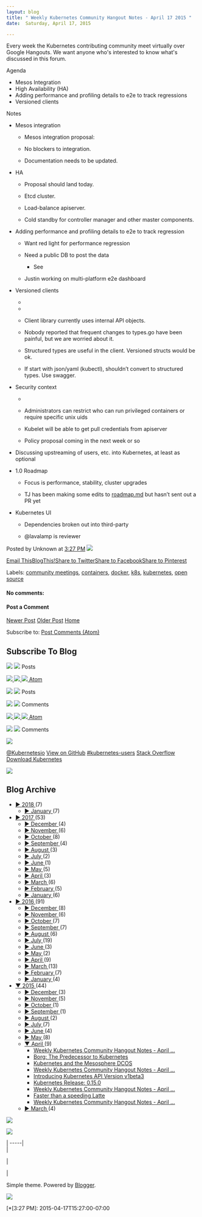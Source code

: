 ```yaml
---
layout: blog
title: " Weekly Kubernetes Community Hangout Notes - April 17 2015 "
date:  Saturday, April 17, 2015

---
```

Every week the Kubernetes contributing community meet virtually over Google Hangouts. We want anyone who's interested to know what's discussed in this forum.  

Agenda  

* Mesos Integration
* High Availability (HA)
* Adding performance and profiling details to e2e to track regressions
* Versioned clients

Notes  


* Mesos integration

    * Mesos integration proposal:

    * No blockers to integration.

    * Documentation needs to be updated.
* HA

    * Proposal should land today.

    * Etcd cluster.

    * Load-balance apiserver.

    * Cold standby for controller manager and other master components.
* Adding performance and profiling details to e2e to track regression

    * Want red light for performance regression

    * Need a public DB to post the data

        * See

    * Justin working on multi-platform e2e dashboard
* Versioned clients

    *

    *

    * Client library currently uses internal API objects.

    * Nobody reported that frequent changes to types.go have been painful, but we are worried about it.

    * Structured types are useful in the client. Versioned structs would be ok.

    * If start with json/yaml (kubectl), shouldn’t convert to structured types. Use swagger.
* Security context

    *

    * Administrators can restrict who can run privileged containers or require specific unix uids

    * Kubelet will be able to get pull credentials from apiserver

    * Policy proposal coming in the next week or so
* Discussing upstreaming of users, etc. into Kubernetes, at least as optional
* 1.0 Roadmap

    * Focus is performance, stability, cluster upgrades

    * TJ has been making some edits to [roadmap.md][4] but hasn’t sent out a PR yet
* Kubernetes UI

    * Dependencies broken out into third-party

    * @lavalamp is reviewer

Posted by  Unknown at  [3:27 PM][5] [ ![][6] ][7]

[Email This][8][BlogThis!][9][Share to Twitter][10][Share to Facebook][11][Share to Pinterest][12]

Labels: [community meetings][13], [containers][14], [docker][15], [k8s][16], [kubernetes][17], [open source][18]

#### No comments:

#### Post a Comment

[Newer Post][19] [Older Post][20] [Home][3]

Subscribe to: [Post Comments (Atom)][21]

## Subscribe To Blog

![][22] ![][23] Posts

[ ![][24] ][25] [ ![][26] ][27] [ ![][23] Atom ][28]

![][22] ![][23] Posts

![][22] ![][23] Comments

[ ![][24] ][29] [ ![][26] ][30] [ ![][23] Atom ][21]

![][22] ![][23] Comments

[ ![][31] ][32]

[@Kubernetesio][33] [View on GitHub][34] [#kubernetes-users][35] [Stack Overflow][36] [Download Kubernetes][37]

[ ![][31] ][38]

## Blog Archive

* [ ►  ][39] [ 2018 ][40] (7)
    * [ ►  ][39] [ January ][41] (7)
* [ ►  ][39] [ 2017 ][42] (53)
    * [ ►  ][39] [ December ][43] (4)
    * [ ►  ][39] [ November ][44] (6)
    * [ ►  ][39] [ October ][45] (8)
    * [ ►  ][39] [ September ][46] (4)
    * [ ►  ][39] [ August ][47] (3)
    * [ ►  ][39] [ July ][48] (2)
    * [ ►  ][39] [ June ][49] (1)
    * [ ►  ][39] [ May ][50] (5)
    * [ ►  ][39] [ April ][51] (3)
    * [ ►  ][39] [ March ][52] (6)
    * [ ►  ][39] [ February ][53] (5)
    * [ ►  ][39] [ January ][54] (6)
* [ ►  ][39] [ 2016 ][55] (91)
    * [ ►  ][39] [ December ][56] (8)
    * [ ►  ][39] [ November ][57] (6)
    * [ ►  ][39] [ October ][58] (7)
    * [ ►  ][39] [ September ][59] (7)
    * [ ►  ][39] [ August ][60] (6)
    * [ ►  ][39] [ July ][61] (19)
    * [ ►  ][39] [ June ][62] (3)
    * [ ►  ][39] [ May ][63] (2)
    * [ ►  ][39] [ April ][64] (9)
    * [ ►  ][39] [ March ][65] (13)
    * [ ►  ][39] [ February ][66] (7)
    * [ ►  ][39] [ January ][67] (4)
* [ ▼  ][39] [ 2015 ][68] (44)
    * [ ►  ][39] [ December ][69] (3)
    * [ ►  ][39] [ November ][70] (5)
    * [ ►  ][39] [ October ][71] (1)
    * [ ►  ][39] [ September ][72] (1)
    * [ ►  ][39] [ August ][73] (2)
    * [ ►  ][39] [ July ][74] (7)
    * [ ►  ][39] [ June ][75] (4)
    * [ ►  ][39] [ May ][76] (8)
    * [ ▼  ][39] [ April ][77] (9)
        * [Weekly Kubernetes Community Hangout Notes - April ...][78]
        * [Borg: The Predecessor to Kubernetes][79]
        * [Kubernetes and the Mesosphere DCOS][80]
        * [Weekly Kubernetes Community Hangout Notes - April ...][81]
        * [Introducing Kubernetes API Version v1beta3][82]
        * [Kubernetes Release: 0.15.0][83]
        * [Weekly Kubernetes Community Hangout Notes - April ...][84]
        * [Faster than a speeding Latte][85]
        * [Weekly Kubernetes Community Hangout Notes - April ...][86]
    * [ ►  ][39] [ March ][87] (4)

[ ![][31] ][88]

[ ![][31] ][89]

| -----|  
|  

  |  

  |  

Simple theme. Powered by [Blogger][90].

[ ![][31] ][91]

[1]: http://kubernetes.io/images/nav_logo.svg
[2]: http://kubernetes.io/docs/
[3]: http://blog.kubernetes.io/
[4]: https://github.com/GoogleCloudPlatform/kubernetes/blob/master/docs/roadmap.md
[5]: http://blog.kubernetes.io/2015/04/weekly-kubernetes-community-hangout_17.html "permanent link"
[6]: https://resources.blogblog.com/img/icon18_edit_allbkg.gif
[7]: https://www.blogger.com/post-edit.g?blogID=112706738355446097&postID=630924463010638300&from=pencil "Edit Post"
[8]: https://www.blogger.com/share-post.g?blogID=112706738355446097&postID=630924463010638300&target=email "Email This"
[9]: https://www.blogger.com/share-post.g?blogID=112706738355446097&postID=630924463010638300&target=blog "BlogThis!"
[10]: https://www.blogger.com/share-post.g?blogID=112706738355446097&postID=630924463010638300&target=twitter "Share to Twitter"
[11]: https://www.blogger.com/share-post.g?blogID=112706738355446097&postID=630924463010638300&target=facebook "Share to Facebook"
[12]: https://www.blogger.com/share-post.g?blogID=112706738355446097&postID=630924463010638300&target=pinterest "Share to Pinterest"
[13]: http://blog.kubernetes.io/search/label/community%20meetings
[14]: http://blog.kubernetes.io/search/label/containers
[15]: http://blog.kubernetes.io/search/label/docker
[16]: http://blog.kubernetes.io/search/label/k8s
[17]: http://blog.kubernetes.io/search/label/kubernetes
[18]: http://blog.kubernetes.io/search/label/open%20source
[19]: http://blog.kubernetes.io/2015/04/kubernetes-and-mesosphere-dcos.html "Newer Post"
[20]: http://blog.kubernetes.io/2015/04/introducing-kubernetes-v1beta3.html "Older Post"
[21]: http://blog.kubernetes.io/feeds/630924463010638300/comments/default
[22]: https://img2.blogblog.com/img/widgets/arrow_dropdown.gif
[23]: https://img1.blogblog.com/img/icon_feed12.png
[24]: https://img1.blogblog.com/img/widgets/subscribe-netvibes.png
[25]: https://www.netvibes.com/subscribe.php?url=http%3A%2F%2Fblog.kubernetes.io%2Ffeeds%2Fposts%2Fdefault
[26]: https://img1.blogblog.com/img/widgets/subscribe-yahoo.png
[27]: https://add.my.yahoo.com/content?url=http%3A%2F%2Fblog.kubernetes.io%2Ffeeds%2Fposts%2Fdefault
[28]: http://blog.kubernetes.io/feeds/posts/default
[29]: https://www.netvibes.com/subscribe.php?url=http%3A%2F%2Fblog.kubernetes.io%2Ffeeds%2F630924463010638300%2Fcomments%2Fdefault
[30]: https://add.my.yahoo.com/content?url=http%3A%2F%2Fblog.kubernetes.io%2Ffeeds%2F630924463010638300%2Fcomments%2Fdefault
[31]: https://resources.blogblog.com/img/icon18_wrench_allbkg.png
[32]: //www.blogger.com/rearrange?blogID=112706738355446097&widgetType=Subscribe&widgetId=Subscribe1&action=editWidget§ionId=sidebar-right-1 "Edit"
[33]: https://twitter.com/kubernetesio
[34]: https://github.com/kubernetes/kubernetes
[35]: http://slack.k8s.io/
[36]: http://stackoverflow.com/questions/tagged/kubernetes
[37]: http://get.k8s.io/
[38]: //www.blogger.com/rearrange?blogID=112706738355446097&widgetType=HTML&widgetId=HTML2&action=editWidget§ionId=sidebar-right-1 "Edit"
[39]: javascript:void(0)
[40]: http://blog.kubernetes.io/2018/
[41]: http://blog.kubernetes.io/2018/01/
[42]: http://blog.kubernetes.io/2017/
[43]: http://blog.kubernetes.io/2017/12/
[44]: http://blog.kubernetes.io/2017/11/
[45]: http://blog.kubernetes.io/2017/10/
[46]: http://blog.kubernetes.io/2017/09/
[47]: http://blog.kubernetes.io/2017/08/
[48]: http://blog.kubernetes.io/2017/07/
[49]: http://blog.kubernetes.io/2017/06/
[50]: http://blog.kubernetes.io/2017/05/
[51]: http://blog.kubernetes.io/2017/04/
[52]: http://blog.kubernetes.io/2017/03/
[53]: http://blog.kubernetes.io/2017/02/
[54]: http://blog.kubernetes.io/2017/01/
[55]: http://blog.kubernetes.io/2016/
[56]: http://blog.kubernetes.io/2016/12/
[57]: http://blog.kubernetes.io/2016/11/
[58]: http://blog.kubernetes.io/2016/10/
[59]: http://blog.kubernetes.io/2016/09/
[60]: http://blog.kubernetes.io/2016/08/
[61]: http://blog.kubernetes.io/2016/07/
[62]: http://blog.kubernetes.io/2016/06/
[63]: http://blog.kubernetes.io/2016/05/
[64]: http://blog.kubernetes.io/2016/04/
[65]: http://blog.kubernetes.io/2016/03/
[66]: http://blog.kubernetes.io/2016/02/
[67]: http://blog.kubernetes.io/2016/01/
[68]: http://blog.kubernetes.io/2015/
[69]: http://blog.kubernetes.io/2015/12/
[70]: http://blog.kubernetes.io/2015/11/
[71]: http://blog.kubernetes.io/2015/10/
[72]: http://blog.kubernetes.io/2015/09/
[73]: http://blog.kubernetes.io/2015/08/
[74]: http://blog.kubernetes.io/2015/07/
[75]: http://blog.kubernetes.io/2015/06/
[76]: http://blog.kubernetes.io/2015/05/
[77]: http://blog.kubernetes.io/2015/04/
[78]: http://blog.kubernetes.io/2015/04/weekly-kubernetes-community-hangout_29.html
[79]: http://blog.kubernetes.io/2015/04/borg-predecessor-to-kubernetes.html
[80]: http://blog.kubernetes.io/2015/04/kubernetes-and-mesosphere-dcos.html
[81]: http://blog.kubernetes.io/2015/04/weekly-kubernetes-community-hangout_17.html
[82]: http://blog.kubernetes.io/2015/04/introducing-kubernetes-v1beta3.html
[83]: http://blog.kubernetes.io/2015/04/kubernetes-release-0150.html
[84]: http://blog.kubernetes.io/2015/04/weekly-kubernetes-community-hangout_11.html
[85]: http://blog.kubernetes.io/2015/04/faster-than-speeding-latte.html
[86]: http://blog.kubernetes.io/2015/04/weekly-kubernetes-community-hangout.html
[87]: http://blog.kubernetes.io/2015/03/
[88]: //www.blogger.com/rearrange?blogID=112706738355446097&widgetType=BlogArchive&widgetId=BlogArchive1&action=editWidget§ionId=sidebar-right-1 "Edit"
[89]: //www.blogger.com/rearrange?blogID=112706738355446097&widgetType=HTML&widgetId=HTML1&action=editWidget§ionId=sidebar-right-1 "Edit"
[90]: https://www.blogger.com
[91]: //www.blogger.com/rearrange?blogID=112706738355446097&widgetType=Attribution&widgetId=Attribution1&action=editWidget§ionId=footer-3 "Edit"

  [*[3:27 PM]: 2015-04-17T15:27:00-07:00
